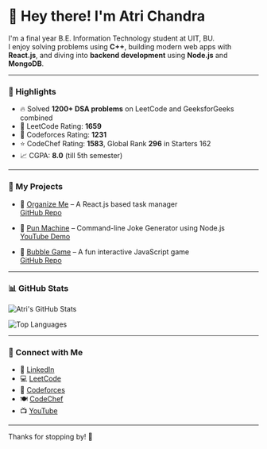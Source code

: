 # 👋 Hey there! I'm Atri Chandra
 
I'm a final year B.E. Information Technology student at UIT, BU.  
I enjoy solving problems using **C++**, building modern web apps with **React.js**, and diving into **backend development** using **Node.js** and **MongoDB**.

---

### 🚀 Highlights

- 🔥 Solved **1200+ DSA problems** on LeetCode and GeeksforGeeks combined
- 💪 LeetCode Rating: **1659**
- 🧠 Codeforces Rating: **1231**
- ⭐ CodeChef Rating: **1583**, Global Rank **296** in Starters 162
- 📈 CGPA: **8.0** (till 5th semester)

---

### 📂 My Projects

- 🔹 [Organize Me](https://organizeme-atri.vercel.app/) – A React.js based task manager  
  [GitHub Repo](https://github.com/AtriChandra/OrganizeMe)

- 🔹 [Pun Machine](https://github.com/AtriChandra/Random_Joke_Generator) – Command-line Joke Generator using Node.js  
  [YouTube Demo](https://www.youtube.com/watch?v=Ps2MpCitI5E)

- 🔹 [Bubble Game](https://bubble-game-atri.vercel.app/) – A fun interactive JavaScript game  
  [GitHub Repo](https://github.com/AtriChandra/Bubble-Game)

---

### 📊 GitHub Stats

![Atri's GitHub Stats](https://github-readme-stats.vercel.app/api?username=AtriChandra&show_icons=true&theme=radical)

![Top Languages](https://github-readme-stats.vercel.app/api/top-langs/?username=AtriChandra&layout=compact&theme=radical)

---

### 🔗 Connect with Me

- 🔗 [LinkedIn](https://linkedin.com/in/atri-chandra)
- 💻 [LeetCode](https://leetcode.com/u/Atri_Chandra/)
- 🧠 [Codeforces](https://codeforces.com/profile/Atri_Chandra)
- 🍽 [CodeChef](https://www.codechef.com/users/atri_chandra)
- 📺 [YouTube](https://www.youtube.com/watch?v=Ps2MpCitI5E)

---

Thanks for stopping by! 🌟

